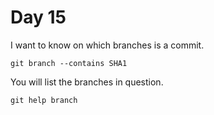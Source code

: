 # Day 15

I want to know on which branches is a commit.

    git branch --contains SHA1

You will list the branches in question.

    git help branch
